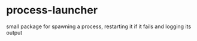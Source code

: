 # process-launcher
small package for spawning a process, restarting it if it fails and logging its output
